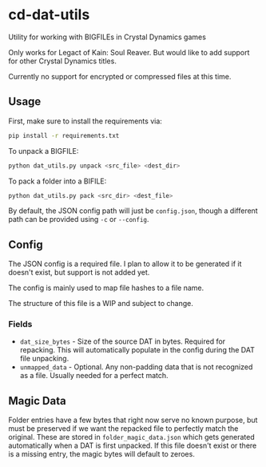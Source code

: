 # cd-dat-utils

Utility for working with BIGFILEs in Crystal Dynamics games

Only works for Legact of Kain: Soul Reaver. But would like to add support for other
Crystal Dynamics titles.

Currently no support for encrypted or compressed files at this time.

## Usage

First, make sure to install the requirements via:

```bash
pip install -r requirements.txt
```

To unpack a BIGFILE:

```bash
python dat_utils.py unpack <src_file> <dest_dir>
```

To pack a folder into a BIFILE:

```bash
python dat_utils.py pack <src_dir> <dest_file>
```

By default, the JSON config path will just be `config.json`, though a different path can be provided using `-c` or `--config`.

## Config

The JSON config is a required file. I plan to allow it to be generated if it doesn't exist, but support is not added yet.

The config is mainly used to map file hashes to a file name.

The structure of this file is a WIP and subject to change.

### Fields

- `dat_size_bytes` - Size of the source DAT in bytes. Required for repacking. This will automatically populate in the config during the DAT file unpacking.
- `unmapped_data` - Optional. Any non-padding data that is not recognized as a file. Usually needed for a perfect match.

## Magic Data

Folder entries have a few bytes that right now serve no known purpose, but must be preserved if we want the repacked file to perfectly match the original. These are stored in `folder_magic_data.json` which gets generated automatically when a DAT is first unpacked. If this file doesn't exist or there is a missing entry, the magic bytes will default to zeroes.
